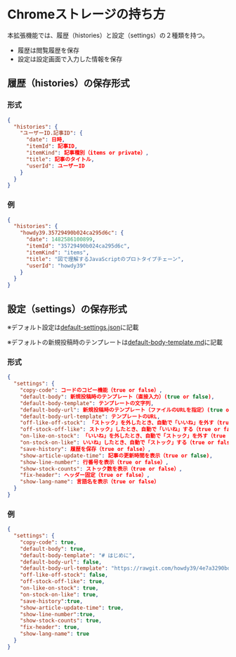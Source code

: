 # Chromeストレージの持ち方

本拡張機能では、履歴（histories）と設定（settings）の２種類を持つ。  

- 履歴は閲覧履歴を保存  
- 設定は設定画面で入力した情報を保存


## 履歴（histories）の保存形式

### 形式

```json
{
  "histories": {
    "ユーザーID.記事ID": {
      "date": 日時,
      "itemId": 記事ID,
      "itemKind": 記事種別（items or private）,
      "title": 記事のタイトル,
      "userId": ユーザーID
    }
  }
}
```

### 例

```json
{
  "histories": {
    "howdy39.35729490b024ca295d6c": {
      "date": 1482586100899,
      "itemId": "35729490b024ca295d6c",
      "itemKind": "items",
      "title": "図で理解するJavaScriptのプロトタイプチェーン",
      "userId": "howdy39"
    }
  }
}
```

## 設定（settings）の保存形式

※デフォルト設定は[default-settings.json](https://github.com/howdy39/q-accelerator/tree/master/src/common/default-settings.json)に記載

※デフォルトの新規投稿時のテンプレートは[default-body-template.md](https://github.com/howdy39/q-accelerator/tree/master/src/common/default-body-template.md)に記載

### 形式

```json
{
  "settings": {
    "copy-code": コードのコピー機能（true or false）,
    "default-body": 新規投稿時のテンプレート（直接入力）(true or false),
    "default-body-template": テンプレートの文字列,
    "default-body-url": 新規投稿時のテンプレート（ファイルのURLを指定）(true or false),
    "default-body-url-template": テンプレートのURL,
    "off-like-off-stock": 「ストック」を外したとき、自動で「いいね」を外す（true or false）,
    "off-stock-off-like": ストック」したとき、自動で「いいね」する（true or false）,
    "on-like-on-stock": 「いいね」を外したとき、自動で「ストック」を外す（true or false）,
    "on-stock-on-like": いいね」したとき、自動で「ストック」する（true or false）,
    "save-history": 履歴を保存（true or false）,
    "show-article-update-time": 記事の更新時間を表示（true or false),
    "show-line-number": 行番号を表示（true or false）,
    "show-stock-counts": ストック数を表示（true or false）,
    "fix-header": ヘッダー固定（true or false）,
    "show-lang-name": 言語名を表示（true or false）
  }
}
```


### 例

```json
{
  "settings": {
    "copy-code": true,
    "default-body": true,
    "default-body-template": "# はじめに",
    "default-body-url": false,
    "default-body-url-template": "https://rawgit.com/howdy39/4e7a3290bd4ba9ebbe46f2cd394d0ffd/raw/temlate.md",
    "off-like-off-stock": false,
    "off-stock-off-like": true,
    "on-like-on-stock": true,
    "on-stock-on-like": true,
    "save-history":true,
    "show-article-update-time": true,
    "show-line-number":true,
    "show-stock-counts": true,
    "fix-header": true,
    "show-lang-name": true
  }
}
```
